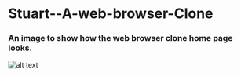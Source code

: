 # Stuart--A-web-browser-Clone
### An image to show how the web browser clone home page looks.

![alt text](https://i.ibb.co/ZWdM7HX/Screenshot-108.png)

